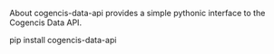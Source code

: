 About
cogencis-data-api provides a simple pythonic interface to the Cogencis Data API. 

pip install cogencis-data-api